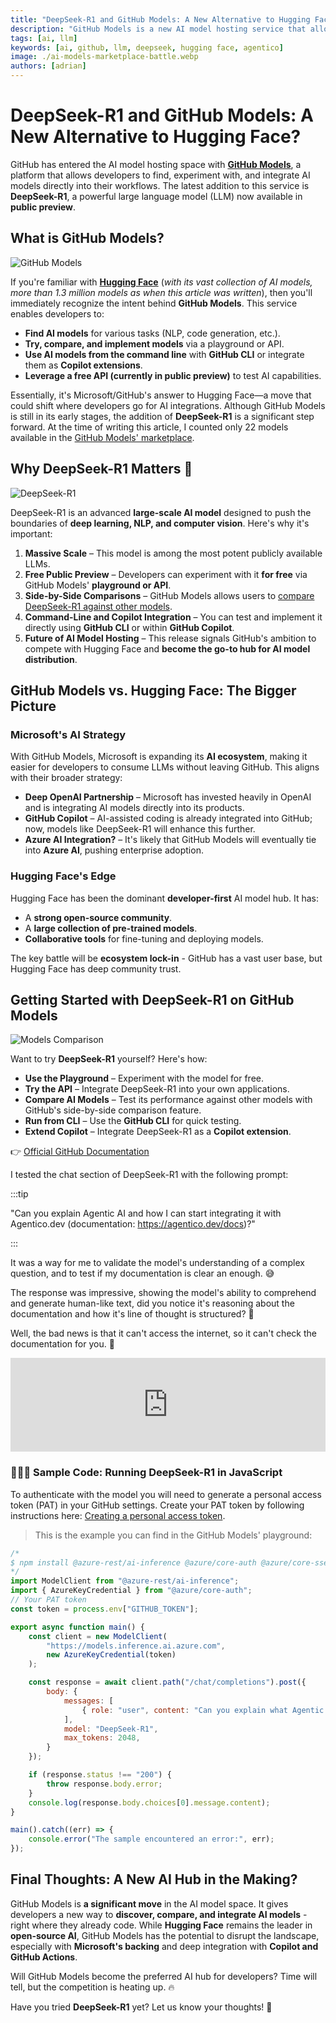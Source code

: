 ```yaml
---
title: "DeepSeek-R1 and GitHub Models: A New Alternative to Hugging Face?"
description: "GitHub Models is a new AI model hosting service that allows developers to find, experiment with, and integrate AI models directly into their workflows."
tags: [ai, llm]
keywords: [ai, github, llm, deepseek, hugging face, agentico]
image: ./ai-models-marketplace-battle.webp
authors: [adrian]
---
```


# DeepSeek-R1 and GitHub Models: A New Alternative to Hugging Face?

GitHub has entered the AI model hosting space with **[GitHub Models](https://docs.github.com/en/github-models)**, a platform that allows developers to find, experiment with, and integrate AI models directly into their workflows. The latest addition to this service is **DeepSeek-R1**, a powerful large language model (LLM) now available in **public preview**.

## What is GitHub Models?

<!-- truncate -->

![GitHub Models](./github-marketplace-models.png)

If you're familiar with **[Hugging Face](https://huggingface.co/models)** (*with its vast collection of AI models, more than 1.3 million models as when this article was written*), then you'll immediately recognize the intent behind **GitHub Models**. This service enables developers to:

- **Find AI models** for various tasks (NLP, code generation, etc.).
- **Try, compare, and implement models** via a playground or API.
- **Use AI models from the command line** with **GitHub CLI** or integrate them as **Copilot extensions**.
- **Leverage a free API (currently in public preview)** to test AI capabilities.

Essentially, it's Microsoft/GitHub's answer to Hugging Face—a move that could shift where developers go for AI integrations. Although GitHub Models is still in its early stages, the addition of **DeepSeek-R1** is a significant step forward. At the time of writing this article, I counted only 22 models available in the [GitHub Models' marketplace](https://github.com/marketplace?type=models).

## Why DeepSeek-R1 Matters 🐋

![DeepSeek-R1](./github-models-deepseek.png)

DeepSeek-R1 is an advanced **large-scale AI model** designed to push the boundaries of **deep learning, NLP, and computer vision**. Here's why it's important:

1. **Massive Scale** – This model is among the most potent publicly available LLMs.
2. **Free Public Preview** – Developers can experiment with it **for free** via GitHub Models' **playground or API**.
3. **Side-by-Side Comparisons** – GitHub Models allows users to [compare DeepSeek-R1 against other models](https://github.com/marketplace/models/azureml-deepseek/DeepSeek-R1/playground?compare_to=o1).
4. **Command-Line and Copilot Integration** – You can test and implement it directly using **GitHub CLI** or within **GitHub Copilot**.
5. **Future of AI Model Hosting** – This release signals GitHub's ambition to compete with Hugging Face and **become the go-to hub for AI model distribution**.

## GitHub Models vs. Hugging Face: The Bigger Picture

### Microsoft's AI Strategy
With GitHub Models, Microsoft is expanding its **AI ecosystem**, making it easier for developers to consume LLMs without leaving GitHub. This aligns with their broader strategy:

- **Deep OpenAI Partnership** – Microsoft has invested heavily in OpenAI and is integrating AI models directly into its products.
- **GitHub Copilot** – AI-assisted coding is already integrated into GitHub; now, models like DeepSeek-R1 will enhance this further.
- **Azure AI Integration?** – It's likely that GitHub Models will eventually tie into **Azure AI**, pushing enterprise adoption.

### Hugging Face's Edge
Hugging Face has been the dominant **developer-first** AI model hub. It has:
- A **strong open-source community**.
- A **large collection of pre-trained models**.
- **Collaborative tools** for fine-tuning and deploying models.

The key battle will be **ecosystem lock-in** - GitHub has a vast user base, but Hugging Face has deep community trust.

## Getting Started with DeepSeek-R1 on GitHub Models

![Models Comparison](./github-models-compare-llms-side-by-side.png)

Want to try **DeepSeek-R1** yourself? Here's how:

- **Use the Playground** – Experiment with the model for free.
- **Try the API** – Integrate DeepSeek-R1 into your own applications.
- **Compare AI Models** – Test its performance against other models with GitHub's side-by-side comparison feature.
- **Run from CLI** – Use the **GitHub CLI** for quick testing.
- **Extend Copilot** – Integrate DeepSeek-R1 as a **Copilot extension**.

👉 [Official GitHub Documentation](https://docs.github.com/en/github-models/integrating-ai-models-into-your-development-workflow#using-ai-models-from-the-command-line)

I tested the chat section of DeepSeek-R1 with the following prompt:

:::tip

"Can you explain Agentic AI and how I can start integrating it with Agentico.dev (documentation: https://agentico.dev/docs)?"

:::

It was a way for me to validate the model's understanding of a complex question, and to test if my documentation is clear an enough. 😅

The response was impressive, showing the model's ability to comprehend and generate human-like text, did you notice it's reasoning about the documentation and how it's line of thought is structured? 🤯

Well, the bad news is that it can't access the internet, so it can't check the documentation for you. 🥺


<iframe width="100%"  style={{"aspect-ratio": "16 / 9"}} src="https://www.youtube.com/embed/RBaRkTDEJWQ" frameborder="0" allow="accelerometer; autoplay; encrypted-media; gyroscope" referrerpolicy="strict-origin-when-cross-origin" allowfullscreen>
</iframe>

### 👨🏻‍💻 **Sample Code: Running DeepSeek-R1 in JavaScript**

To authenticate with the model you will need to generate a personal access token (PAT) in your GitHub settings. Create your PAT token by following instructions here: [Creating a personal access token](https://docs.github.com/en/authentication/keeping-your-account-and-data-secure/managing-your-personal-access-tokens).

> This is the example you can find in the GitHub Models' playground:


```javascript
/*
$ npm install @azure-rest/ai-inference @azure/core-auth @azure/core-sse
*/
import ModelClient from "@azure-rest/ai-inference";
import { AzureKeyCredential } from "@azure/core-auth";
// Your PAT token
const token = process.env["GITHUB_TOKEN"];

export async function main() {
    const client = new ModelClient(
        "https://models.inference.ai.azure.com",
        new AzureKeyCredential(token)
    );

    const response = await client.path("/chat/completions").post({
        body: {
            messages: [
                { role: "user", content: "Can you explain what Agentic AI is and how I can start integrating it with Agentico.dev (documentation: https://agentico.dev/docs?)" }
            ],
            model: "DeepSeek-R1",
            max_tokens: 2048,
        }
    });

    if (response.status !== "200") {
        throw response.body.error;
    }
    console.log(response.body.choices[0].message.content);
}

main().catch((err) => {
    console.error("The sample encountered an error:", err);
});
```


## Final Thoughts: A New AI Hub in the Making?
GitHub Models is **a significant move** in the AI model space. It gives developers a new way to **discover, compare, and integrate AI models** - right where they already code. While **Hugging Face** remains the leader in **open-source AI**, GitHub Models has the potential to disrupt the landscape, especially with **Microsoft's backing** and deep integration with **Copilot and GitHub Actions**.

Will GitHub Models become the preferred AI hub for developers? Time will tell, but the competition is heating up. 🔥

Have you tried **DeepSeek-R1** yet? Let us know your thoughts! 🚀

